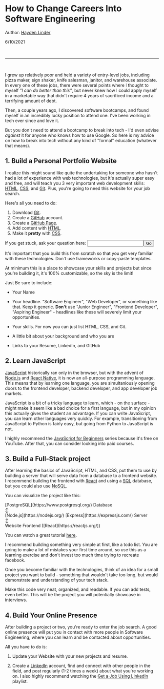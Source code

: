 # How to Change Careers Into Software Engineering

Author: [Hayden Linder](https://github.com/haydenlinder)

6/10/2021

<br/>

<hr/>

<br/>

I grew up relatively poor and held a variety of entry-level jobs, including pizza maker, sign shaker, knife salesman, janitor, and warehouse associate. In every one of these jobs, there were several points where I thought to myself *"I can do better than this"*, but never knew how I could apply myself in a marketable way that didn't require 4 years of sacrificed income and a terrifying amount of debt. 

Then, a couple years ago, I discovered software bootcamps, and found myself in an incredibly lucky position to attend one. I've been working in tech ever since and love it.

But you don't need to attend a bootcamp to break into tech - I'd even advise *against* it for anyone who knows how to use Google. So here is my advice on how to break into tech without any kind of "formal" education (whatever that means).  

## 1. Build a Personal Portfolio Website

I realize this might sound like quite the undertaking for someone who hasn't had a lot of experience with web technologies, but it's actually super easy and free, and will teach you 3 very important web development skills: [HTML](https://developer.mozilla.org/docs/Web/HTML), [CSS](https://developer.mozilla.org/docs/Web/CSS), and [Git](https://git-scm.com/). Plus, you're going to need this website for your job search.

Here's all you need to do:

1. Download [Git](https://git-scm.com/).
2. Create a [GitHub](https://github.com/) account.
3. Create a [GitHub Page](https://pages.github.com/).
4. Add content with [HTML](https://developer.mozilla.org/docs/Web/HTML).
5. Make it <strong class="rainbow" >pretty</strong> with [CSS](https://developer.mozilla.org/docs/Web/CSS).
<form id="form">If you get stuck, ask your question here: <input type="text"/><button type="submit">Go</button></form>

<script>
    function logSubmit(event) {
        event.preventDefault();
        const params = new URLSearchParams();
        params.set('q', form.firstElementChild.value);
        window.open(`https://www.google.com/search?${params.toString()}`);
    }
    const form = document.getElementById('form');
    form.addEventListener('submit', logSubmit);
</script>

It's important that you build this from scratch so that you get very familiar with these technologies. Don't use frameworks or copy-paste templates. 

At minimum this is a place to showcase your skills and projects but since you're building it, it's 100% customizable, so the sky is the limit! 

Just Be sure to include:

- Your Name

- Your headline. "Software Engineer", "Web Developer", or something like that. Keep it generic. **Don't** use "Junior Engineer", "Frontend Developer", "Aspiring Engineer" - headlines like these will severely limit your opportunities.

- Your skills. For now you can just list HTML, CSS, and Git.

- A little bit about your background and who you are

- Links to your Resume, LinkedIn, and GitHub

## 2. Learn JavaScript

[JavaScript](https://developer.mozilla.org/docs/Web/JavaScript) historically ran only in the browser, but with the advent of [Node.js](https://nodejs.org/) and [React Native](https://reactnative.dev/), it is now an all-purpose programming language. This means that by learning one language, you are simultaniously opening doors to the frontend developer, backend developer, and app developer job markets.

JavaScript is a bit of a tricky language to learn, which - on the surface - might make it seem like a bad choice for a first language, but in my opinion this actually gives the student an advantage. If you can write JavaScript, you can learn other languages very quickly. For example, transitioning from JavaScript to Python is fairly easy, but going from Python to JavaScript is not.

I highly recommend the [JavaScript for Beginners](https://www.youtube.com/playlist?list=PLWRdjsrKv3GLRQPxrR9EDdTlCcCX3ArnH) series because it's free on YouTube. After that, you can consider looking into paid courses.

## 3. Build a Full-Stack project

After learning the basics of JavaScript, HTML, and CSS, put them to use by building a server that will serve data from a database to a frontend website. I recommend building the frontend with [React](https://reactjs.org/) and using a [SQL](https://en.wikipedia.org/wiki/SQL) database, but you could also use [NoSQL](https://en.wikipedia.org/wiki/NoSQL).

You can visualize the project like this:

<span class="center">
[PostgreSQL](https://www.postgresql.org/) Database
<br/>
↕
<br/>
[Node.js](https://nodejs.org/) [Express](https://expressjs.com/) Server
<br/>
↕
<br/>
Website Frontend ([React](https://reactjs.org/))
</span>

You can watch a great tutorial [here](https://youtu.be/ldYcgPKEZC8).

I recommend building something very simple at first, like a todo list. You are going to make a lot of mistakes your first time around, so use this as a learning exercise and don't invest too much time trying to recreate facebook.

Once you become familiar with the technologies, think of an idea for a small project you want to build - something that wouldn't take too long, but would demonstrate and understanding of your tech stack. 

Make this code very neat, organized, and readable. If you can add tests, even better. This will be the project you will potentially showcase in interviews.

## 4. Build Your Online Presence

After building a project or two, you're ready to enter the job search. A good online presence will put you in contact with more people in Software Engineering, where you can learn and be contacted about opportunities.

All you have to do is:

1. Update your Website with your new projects and resume.

2. Create a [LinkedIn](https://www.linkedin.com/) account, find and connect with other people in the field, and post regularly (1-2 times a week) about what you're working on. I also highly recommend watching the [Get a Job Using LinkedIn](https://youtube.com/playlist?list=PL54X5yR8qizsMpvTCqUIEFMeEp-chvcxk) playlist.


